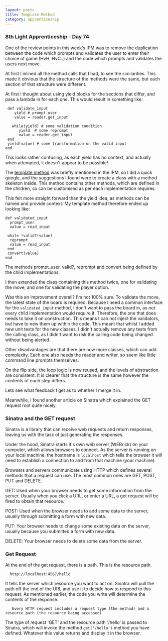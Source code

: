 ```yaml
---
layout: posts
title: Template Method 
category: apprenticeship
---
```


### 8th Light Apprenticeship - Day 74

One of the review points in this week's IPM was to remove the duplication between the code which prompts and validates the user to enter their choice of game (HvH, HvC..) and the code which prompts and validates the users next move.

<!--break--> 

At first I inlined all the method calls that I had, to see the similarities. This made it obvious that the structure of the methods were the same, but each section of that structure were different. 

At first I thought about using yield blocks for the sections that differ, and pass a lambda in for each one. This would result in something like:
     
     def validate_input
        yield # prompt user
        value = reader.get_input

       while(yield) # some validation condition
          yield  # some reprompt
          value = reader.get_input
     end
     yield(value) # some transformation on the valid input
    end 

This looks rather confusing, as each yield has no context, and actually when attempted, it doesn't appear to be possible! 

The [template method](http://gespinosa.org/2015/template-method-pattern-in-ruby/) was briefly mentioned in the IPM, so I did a quick google, and the suggestions I found were to create a class with a method skeleton inside. This method contains other methods, which are defined in the children, so can be customised as per each implementation requires.

This felt more straight forward than the yield idea, as methods can be named and provide context. My template method therefore ended up looking like: 

    def validated_input
      prompt_user
      value = read_input

     while !valid?(value)
      reprompt
      value = read_input
     end
     convert(value)
    end

The methods prompt_user, valid?, reprompt and convert being defined by the child implementations.

I then extended the class containing this method twice, one for validating the move, and one for validating the player option.

Was this an improvement overall? I'm not 100% sure. To validate the move, the latest state of the board is required. Because I need a common interface for the `validated_input` method, I don't want to pass the board in, as not every child implementation would require it. Therefore, the one that does needs to take it on construction. This means I can not inject the validators, but have to new them up within the code. This meant that whilst I added new unit tests for the new classes, I didn't actually remove any tests from the calling class, as I didn't want to risk the calling code being changed without being alerted.

Other disadvantages are that there are now more classes, which can add complexity. Each one also needs the reader and writer, so seem like little command line prompts themselves.

On the flip side, the loop logic is now reused, and the levels of abstraction are consistent. It is clearer that the structure is the same however the contents of each step differs. 

Lets see what feedback I get as to whether I merge it in.

Meanwhile, I found another article on Sinatra which explained the GET request root quite nicely.

### Sinatra and the GET request

Sinatra is a library that can receive web requests and return responses, leaving us with the task of just generating the responses.

Under the hood, Sinatra starts it's own web server (WEBrick) on your computer, which allows browsers to connect. As the server is running on your local machine, the hostname is `localhost` which tells the browser it will need to establish a connection to and from that machine (your machine).

Browsers and servers communicate using HTTP which defines several methods that a request can use. The most common ones are GET, POST, PUT and DELETE.

GET: Used when your browser needs to get some information from the server. Usually when you click a URL, or enter a URL, a get request will be fired to obtain that resource.

POST: Used when the browser needs to add some data to the server, usually through submitting a form with new data.

PUT: Your browser needs to change some existing data on the server, usually because you submitted a form with new data.

DELETE: Your browser needs to delete some data from the server.

	
### Get Request

At the end of the get request, there is a path. This is the resource path. 

      http://localhost:4567/hello
       
It tells the server which resource you want to act on. Sinatra will pull the path off the end of the URL and use it to decide how to respond to this request. As mentioned earlier, the code you write will determine the contents of the response.
 
           
       Every HTTP request includes a request type (the method) and a resource path (the resource being accessed)
       

The type of request 'GET' and the resource path '/hello' is passed to Sinatra, which will invoke the method `get('/hello')` method you have defined. Whatever this value returns and display it in the browser. 